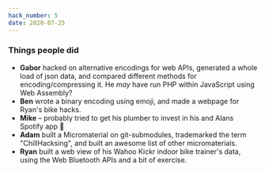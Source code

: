 ```yaml
---
hack_number: 5
date: 2020-07-25
---
```

### Things people did

- **Gabor** hacked on alternative encodings for web APIs, generated a whole load of json data, and compared different methods for encoding/compressing it. He _may_ have run PHP within JavaScript using Web Assembly?
- **Ben** wrote a binary encoding using emoji, and made a webpage for Ryan's bike hacks.
- **Mike** – probably tried to get his plumber to invest in his and Alans Spotify app :money_with_wings:
- **Adam** built a Micromaterial on git-submodules, trademarked the term "ChillHacksing", and built an awesome list of other micromaterials. 
- **Ryan** built a web view of his Wahoo Kickr indoor bike trainer's data, using the Web Bluetooth APIs and a bit of exercise.
